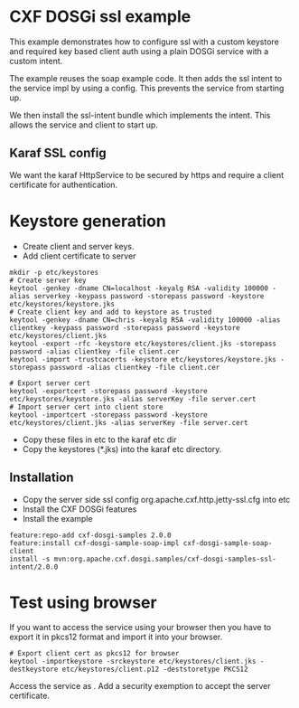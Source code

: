 # CXF DOSGi ssl example

This example demonstrates how to configure ssl with a custom keystore and required key based client auth using a plain DOSGi service with a custom intent.

The example reuses the soap example code. It then adds the ssl intent to the service impl by using a config. This prevents the service from starting up.

We then install the ssl-intent bundle which implements the intent. This allows the service and client to start up.

## Karaf SSL config

We want the karaf HttpService to be secured by https and require a client certificate for authentication.

# Keystore generation

* Create client and server keys.
* Add client certificate to server 

```
mkdir -p etc/keystores
# Create server key
keytool -genkey -dname CN=localhost -keyalg RSA -validity 100000 -alias serverkey -keypass password -storepass password -keystore etc/keystores/keystore.jks
# Create client key and add to keystore as trusted
keytool -genkey -dname CN=chris -keyalg RSA -validity 100000 -alias clientkey -keypass password -storepass password -keystore etc/keystores/client.jks
keytool -export -rfc -keystore etc/keystores/client.jks -storepass password -alias clientkey -file client.cer
keytool -import -trustcacerts -keystore etc/keystores/keystore.jks -storepass password -alias clientkey -file client.cer

# Export server cert
keytool -exportcert -storepass password -keystore etc/keystores/keystore.jks -alias serverKey -file server.cert
# Import server cert into client store
keytool -importcert -storepass password -keystore etc/keystores/client.jks -alias serverKey -file server.cert
```

- Copy these files in etc to the karaf etc dir
- Copy the keystores (*.jks) into the karaf etc directory.

## Installation

- Copy the server side ssl config org.apache.cxf.http.jetty-ssl.cfg into etc 
- Install the CXF DOSGi features
- Install the example

``` 
feature:repo-add cxf-dosgi-samples 2.0.0
feature:install cxf-dosgi-sample-soap-impl cxf-dosgi-sample-soap-client
install -s mvn:org.apache.cxf.dosgi.samples/cxf-dosgi-samples-ssl-intent/2.0.0
```

# Test using browser

If you want to access the service using your browser then you have to export it in pkcs12 format and import it into your browser.

```
# Export client cert as pkcs12 for browser
keytool -importkeystore -srckeystore etc/keystores/client.jks -destkeystore etc/keystores/client.p12 -deststoretype PKCS12
```

Access the service as [](https://localhost:8443/cxf/echo "echo service").
Add a security exemption to accept the server certificate.
